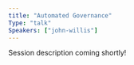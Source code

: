 ```yaml
---
title: "Automated Governance"
Type: "talk"
Speakers: ["john-willis"]
---
```

Session description coming shortly!
